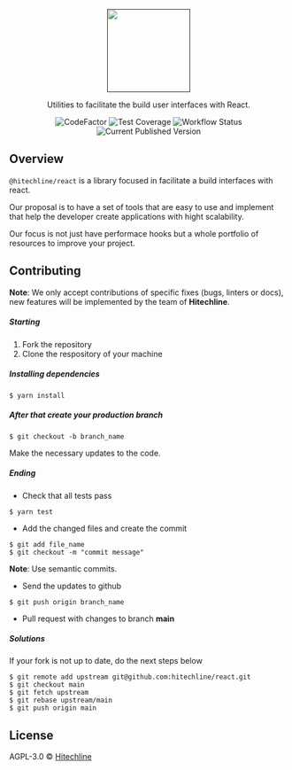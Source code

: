 <div align="center">
  <a href="">
    <img src="https://github.com/hitechline/react/raw/main/.github/logo.png" height="150" width="150" />
  </a>

  <p>Utilities to facilitate the build user interfaces with React.</p>
</div>

<div align="center">

![CodeFactor][badge-code-factor]
![Test Coverage][badge-test-coverage]
![Workflow Status][badge-workflow-status]
![Current Published Version][badge-current-published-version]

</div>

## Overview

`@hitechline/react` is a library focused in facilitate a build interfaces with react.

Our proposal is to have a set of tools that are easy to use and
implement that help the developer create applications with hight
scalability.

Our focus is not just have performace hooks but a whole portfolio of resources to improve your project.

## Contributing

**Note**: We only accept contributions of specific fixes (bugs, linters or docs), new features will be implemented by the team of **Hitechline**.

##### Starting

1. Fork the repository
2. Clone the respository of your machine

##### Installing dependencies

```shell
$ yarn install
```

##### After that create your production branch

```shell
$ git checkout -b branch_name
```

Make the necessary updates to the code.

##### Ending

- Check that all tests pass

```shell
$ yarn test
```

- Add the changed files and create the commit

```shell
$ git add file_name
$ git checkout -m "commit message"
```

**Note**: Use semantic commits.

- Send the updates to github

```shell
$ git push origin branch_name
```

- Pull request with changes to branch **main**

##### Solutions

If your fork is not up to date, do the next steps below

```shell
$ git remote add upstream git@github.com:hitechline/react.git
$ git checkout main
$ git fetch upstream
$ git rebase upstream/main
$ git push origin main
```

## License

AGPL-3.0 © [Hitechline][url-organization]

<!-- prettier-ignore-start -->

[url-organization]: https://github.com/hitechline

[logo]: https://github.com/adam-p/markdown-here/raw/master/src/common/images/icon48.png

[badge-code-factor]: https://img.shields.io/codefactor/grade/github/hitechline/react?label=CodeFactor&style=flat-square

[badge-test-coverage]: https://img.shields.io/coveralls/github/hitechline/react?label=Test%20Coverage&style=flat-square

[badge-workflow-status]: https://img.shields.io/github/workflow/status/hitechline/react/CI?label=CI&style=flat-square

[badge-current-published-version]: https://img.shields.io/npm/v/@hitechline/react?label=NPM&style=flat-square

<!-- prettier-ignore-end -->
